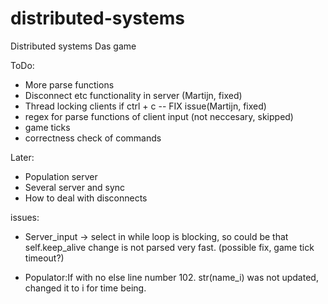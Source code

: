 # distributed-systems
Distributed systems Das game


ToDo:
- More parse functions
- Disconnect etc functionality in server (Martijn, fixed)
- Thread locking clients if ctrl + c -- FIX issue(Martijn, fixed)
- regex for parse functions of client input (not neccesary, skipped)
- game ticks
- correctness check of commands

Later:
- Population server
- Several server and sync
- How to deal with disconnects


issues:
- Server_input -> select in while loop is blocking, so could be that self.keep_alive change is not parsed very fast. (possible fix, game tick timeout?)

- Populator:If with no else line number 102. str(name_i) was not updated, changed it to i for time being.
